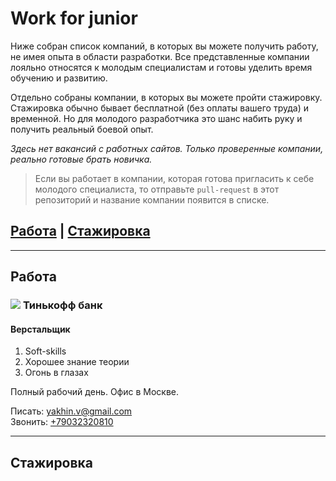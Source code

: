 # **Work for junior**

Ниже собран список компаний, в которых вы можете получить работу, не имея опыта в области разработки. Все представленные компании лояльно относятся к молодым специалистам и готовы уделить время обучению и развитию.

Отдельно собраны компании, в которых вы можете пройти стажировку. Стажировка обычно бывает бесплатной (без оплаты вашего труда) и временной. Но для молодого разработчика это шанс набить руку и получить реальный боевой опыт.

*Здесь нет вакансий с работных сайтов. Только проверенные компании, реально готовые брать новичка.*

> Если вы работает в компании, которая готова пригласить к себе молодого специалиста, то отправьте `pull-request` в этот репозиторий и название компании появится в списке.

[Работа](#Работа) | [Стажировка](#Стажировка)
---
***
## Работа

### <img src="https://www.tinkoffinsurance.ru/news/~/media/F5F8258E89A84D82AF6904C6EDF22041.ashx?20161031T1234485907" style="max-width:48px"> **Тинькофф банк**

#### Верстальщик
  1. Soft-skills
  2. Хорошее знание теории
  3. Огонь в глазах

Полный рабочий день. Офис в Москве.

Писать: [yakhin.v@gmail.com](mailto:yakhin.v@gmail.com)<br>
Звонить: [+79032320810](tel:+79032320810)


---
## Стажировка
